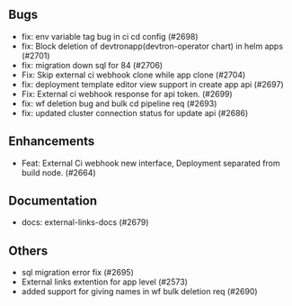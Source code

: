 ## Bugs
- fix: env variable tag bug in ci cd config (#2698)
- fix: Block deletion of devtronapp(devtron-operator chart)  in helm apps (#2701)
- fix: migration down sql for 84 (#2706)
- Fix: Skip external ci webhook clone while app clone (#2704)
- fix: deployment template editor view support in create app api (#2697)
- Fix:  External ci webhook response for api token. (#2699)
- fix: wf deletion bug and bulk cd pipeline req (#2693)
- fix: updated cluster connection status for update api (#2686)
## Enhancements
- Feat: External Ci webhook new interface, Deployment separated from build node. (#2664)
## Documentation
- docs: external-links-docs (#2679)
## Others
- sql migration error fix (#2695)
- External links extention for app level  (#2573)
- added support for giving names in wf bulk deletion req (#2690)
